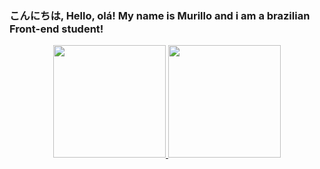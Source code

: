 ### こんにちは, Hello, olá! My name is Murillo and i am a brazilian Front-end student!

<div align="center">
  <a href="https://github.com/MuriWolf">
  <img height="180em" src="https://github-readme-stats.vercel.app/api/top-langs/?username=MuriWolf&layout=compact&langs_count=8&theme=onedark"/>
  <img height="180em" src="https://github-readme-stats.vercel.app/api?username=MuriWolf&show_icons=true&theme=onedark&include_all_commits=true&count_private=true"/>
</div>

##
